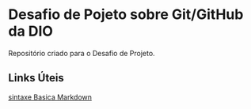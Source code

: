 # Desafio de Pojeto sobre Git/GitHub da DIO
Repositório criado para o Desafio de Projeto.


## Links Úteis
[sintaxe Basica Markdown](https://www.markdownguide.org/basic-sintax/)
